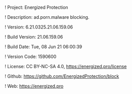 ! Project: Energized Protection

! Description: ad.porn.malware blocking.

! Version: 6.21.0325.21.06.159.06

! Build Version: 21.06.159.06

! Build Date: Tue, 08 Jun 21 06:00:39

! Version Code: 1590600

! License: CC BY-NC-SA 4.0, https://energized.pro/license

! Github: https://github.com/EnergizedProtection/block

! Web: https://energized.pro
